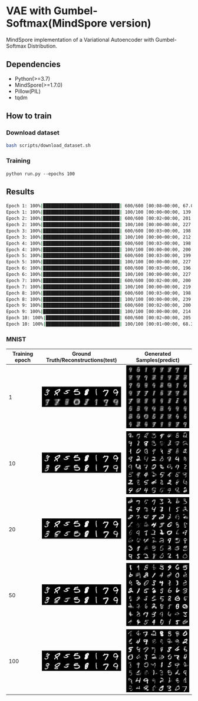 # VAE with Gumbel-Softmax(MindSpore version)

MindSpore implementation of a Variational Autoencoder with Gumbel-Softmax Distribution.



## Dependencies

- Python(>=3.7)
- MindSpore(>=1.7.0)
- Pillow(PIL)
- tqdm

## How to train

### Download dataset

```bash
bash scripts/download_dataset.sh
```

### Training

```
python run.py --epochs 100
```

## Results

```bash
Epoch 1: 100%|█████████████████████████████| 600/600 [00:08<00:00, 67.03it/s, loss=197.744702]
Epoch 1: 100%|█████████████████████████████| 100/100 [00:00<00:00, 139.87it/s, loss=171.156997]
Epoch 2: 100%|█████████████████████████████| 600/600 [00:02<00:00, 201.28it/s, loss=154.225800]
Epoch 2: 100%|█████████████████████████████| 100/100 [00:00<00:00, 227.04it/s, loss=141.676360]
Epoch 3: 100%|█████████████████████████████| 600/600 [00:03<00:00, 198.78it/s, loss=136.877302]
Epoch 3: 100%|█████████████████████████████| 100/100 [00:00<00:00, 212.58it/s, loss=132.565014]
Epoch 4: 100%|█████████████████████████████| 600/600 [00:03<00:00, 198.45it/s, loss=129.608343]
Epoch 4: 100%|█████████████████████████████| 100/100 [00:00<00:00, 200.44it/s, loss=125.751698]
Epoch 5: 100%|█████████████████████████████| 600/600 [00:03<00:00, 199.70it/s, loss=124.039407]
Epoch 5: 100%|█████████████████████████████| 100/100 [00:00<00:00, 227.72it/s, loss=121.459053]
Epoch 6: 100%|█████████████████████████████| 600/600 [00:03<00:00, 196.10it/s, loss=119.661169]
Epoch 6: 100%|█████████████████████████████| 100/100 [00:00<00:00, 227.14it/s, loss=117.138183]
Epoch 7: 100%|█████████████████████████████| 600/600 [00:02<00:00, 200.22it/s, loss=116.419100]
Epoch 7: 100%|█████████████████████████████| 100/100 [00:00<00:00, 219.57it/s, loss=114.314947]
Epoch 8: 100%|█████████████████████████████| 600/600 [00:03<00:00, 198.68it/s, loss=114.038445]
Epoch 8: 100%|█████████████████████████████| 100/100 [00:00<00:00, 239.54it/s, loss=112.420119]
Epoch 9: 100%|█████████████████████████████| 600/600 [00:02<00:00, 200.53it/s, loss=112.153001]
Epoch 9: 100%|█████████████████████████████| 100/100 [00:00<00:00, 214.83it/s, loss=110.952784]
Epoch 10: 100%|████████████████████████████| 600/600 [00:02<00:00, 205.08it/s, loss=110.523366]
Epoch 10: 100%|████████████████████████████| 100/100 [00:01<00:00, 68.32it/s, loss=109.330553]
```

### MNIST
| Training epoch |  Ground Truth/Reconstructions(test)   |    Generated Samples(predict)    |
| ------------- | :-----------------------------: | :---------------------: |
| 1             | ![](dataset/reconstructions/reconstruction_1.png)  | ![](dataset/samples/sample_1.png)  |
| 10            | ![](dataset/reconstructions/reconstruction_10.png) | ![](dataset/samples/sample_10.png) |
| 20            | ![](dataset/reconstructions/reconstruction_20.png) | ![](dataset/samples/sample_20.png) |
| 50            | ![](dataset/reconstructions/reconstruction_50.png) | ![](dataset/samples/sample_50.png) |
| 100           | ![](dataset/reconstructions/reconstruction_100.png) | ![](dataset/samples/sample_100.png) |